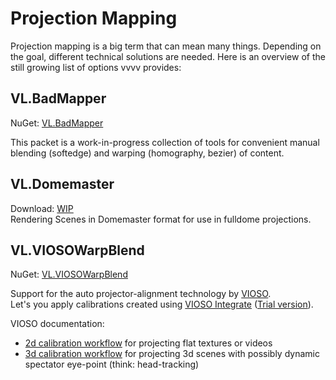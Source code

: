 # Projection Mapping

Projection mapping is a big term that can mean many things. Depending on the goal, different technical solutions are needed. Here is an overview of the still growing list of options vvvv provides:

## VL.BadMapper 
NuGet: [VL.BadMapper](https://www.nuget.org/packages/VL.BadMapper)

This packet is a work-in-progress collection of tools for convenient manual blending (softedge) and warping (homography, bezier) of content.

## VL.Domemaster
Download: [WIP](https://discourse.vvvv.org/t/vl-domemaster/20660)  
Rendering Scenes in Domemaster format for use in fulldome projections.

## VL.VIOSOWarpBlend
NuGet: [VL.VIOSOWarpBlend](https://www.nuget.org/packages/VL.VIOSOWarpBlend)

Support for the auto projector-alignment technology by [VIOSO](https://vioso.com/).  
Let's you apply calibrations created using [VIOSO Integrate](https://vioso.com/vioso-integrate/) ([Trial version](https://vioso.com/downloads/#integrate)).

VIOSO documentation:
- [2d calibration workflow](https://helpdesk.vioso.com/documentation/core-video-tutorial/) for projecting flat textures or videos
- [3d calibration workflow](https://helpdesk.vioso.com/documentation/vrsim-3d-calibration/) for projecting 3d scenes with possibly dynamic spectator eye-point (think: head-tracking)